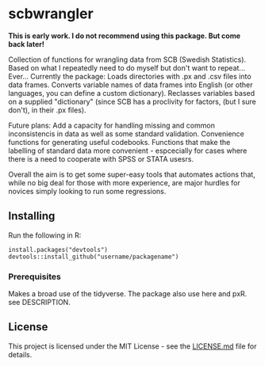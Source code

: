 # scbwrangler

**This is early work. I do not recommend using this package. But come back later!** 

Collection of functions for wrangling data from SCB (Swedish Statistics). Based on what I repeatedly  need to do myself but don't want to repeat... Ever... Currently the package: Loads directories with .px and .csv files into data frames. Converts variable names of data frames into English (or other languages, you can define a custom dictionary). Reclasses variables based on a supplied "dictionary" (since SCB has a proclivity for factors, (but I sure don't), in their .px files). 

Future plans: Add a capacity for handling missing and common inconsistencis in data as well as some standard validation. Convenience functions for generating useful codebooks. Functions that make the labelling of standard data more convenient - espcecially for cases where there is a need to cooperate with SPSS or STATA usesrs. 

Overall the aim is to get some super-easy tools that automates actions that, while no big deal for those with more experience, are major hurdles for novices simply looking to run some regressions. 
    
## Installing

Run the following in R:
```
install.packages("devtools")
devtools::install_github("username/packagename")
```

### Prerequisites

Makes a broad use of the tidyverse. The package also use here and pxR. see DESCRIPTION.

## License

This project is licensed under the MIT License - see the [LICENSE.md](LICENSE.md) file for details. 


